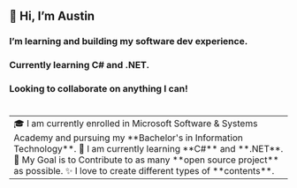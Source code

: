 ## 👋 Hi, I’m Austin
### I’m learning and building my software dev experience. 
### Currently learning C# and .NET. 
### Looking to collaborate on anything I can!
#
<table>
  <tr>
    <td valign="center">
      🎓 I am currently enrolled in Microsoft Software & Systems Academy and pursuing my **Bachelor's in Information Technology**.
      🌱 I am currently learning **C#** and **.NET**.
      🎯 My Goal is to Contribute to as many **open source project** as possible.
      ✨ I love to create different types of **contents**.
    
  </tr>
  </table>
